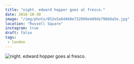 ```yaml
---
title: "night. edward hopper goes al fresco."
date: 2016-10-30
image: "/img/photo/052e5a6d460e732099e489de790dda5e.jpg"
location: "Russell Square"
instagram: true
draft: false
tags:
 - london
---
```


![night. edward hopper goes al fresco.](/img/photo/052e5a6d460e732099e489de790dda5e.jpg)
